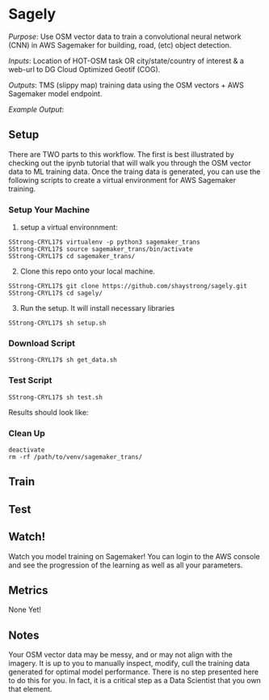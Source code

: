 # Sagely

_Purpose_: Use OSM vector data to train a convolutional neural network (CNN) in AWS Sagemaker for building, road, (etc) object detection.

_Inputs_: Location of HOT-OSM task OR city/state/country of interest & a web-url to DG Cloud Optimized Geotif (COG).

_Outputs_: TMS (slippy map) training data using the OSM vectors + AWS Sagemaker model endpoint.

_Example Output_:


## Setup

There are TWO parts to this workflow. The first is best illustrated by checking out the ipynb tutorial that will walk you through the OSM vector data to ML training data. Once the traing data is generated, you can use the following scripts to create a virtual environment for AWS Sagemaker training.

### Setup Your Machine

1) setup a virtual environnment: 

```console
SStrong-CRYL17$ virtualenv -p python3 sagemaker_trans
SStrong-CRYL17$ source sagemaker_trans/bin/activate
SStrong-CRYL17$ cd sagemaker_trans/
```

2) Clone this repo onto your local machine.

```console
SStrong-CRYL17$ git clone https://github.com/shaystrong/sagely.git
SStrong-CRYL17$ cd sagely/
```

3) Run the setup. It will install necessary libraries

```console
SStrong-CRYL17$ sh setup.sh
```

### Download Script
```console
SStrong-CRYL17$ sh get_data.sh
```

### Test Script
```console
SStrong-CRYL17$ sh test.sh
```

Results should look like:
![]()  

### Clean Up

```console
deactivate
rm -rf /path/to/venv/sagemaker_trans/
```


## Train

## Test

## Watch!

Watch you model training on Sagemaker! You can login to the AWS console and see the progression of the learning as well as all your parameters. 

## Metrics

None Yet!

## Notes

Your OSM vector data may be messy, and or may not align with the imagery. It is up to you to manually inspect, modify, cull the training data generated for optimal model performance. There is no step presented here to do this for you. In fact, it is a critical step as a Data Scientist that you own that element.
